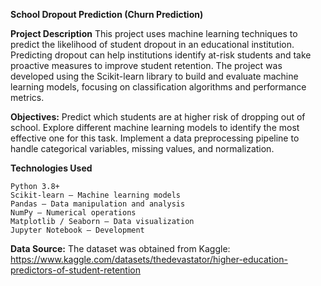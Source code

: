 **School Dropout Prediction (Churn Prediction)**

  **Project Description**
    This project uses machine learning techniques to predict the likelihood of student dropout in an educational institution. Predicting dropout can help institutions identify at-risk students and take proactive measures to improve student retention.
    The project was developed using the Scikit-learn library to build and evaluate machine learning models, focusing on classification algorithms and performance metrics.

  **Objectives:**
    Predict which students are at higher risk of dropping out of school.
    Explore different machine learning models to identify the most effective one for this task.
    Implement a data preprocessing pipeline to handle categorical variables, missing values, and normalization.
    
  **Technologies Used**
  
    Python 3.8+
    Scikit-learn – Machine learning models
    Pandas – Data manipulation and analysis
    NumPy – Numerical operations
    Matplotlib / Seaborn – Data visualization
    Jupyter Notebook – Development

**Data Source:**
	The dataset was obtained from Kaggle: https://www.kaggle.com/datasets/thedevastator/higher-education-predictors-of-student-retention
